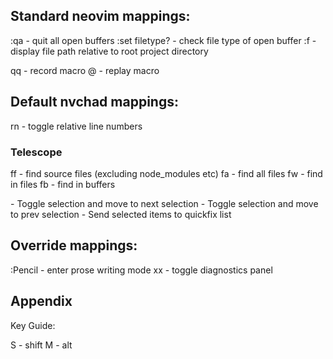 ## Standard neovim mappings:

:qa - quit all open buffers
:set filetype? - check file type of open buffer
:f - display file path relative to root project directory

q<register><macro>q - record macro
@<register> - replay macro

## Default nvchad mappings:

<leader>rn - toggle relative line numbers

### Telescope

<leader>ff - find source files (excluding node_modules etc)
<leader>fa - find all files
<leader>fw - find in files
<leader>fb - find in buffers

<Tab> - Toggle selection and move to next selection
<S-Tab> - Toggle selection and move to prev selection
<M-q> - Send selected items to quickfix list

## Override mappings:

:Pencil - enter prose writing mode
<leader>xx - toggle diagnostics panel

## Appendix

Key Guide:

S - shift
M - alt
